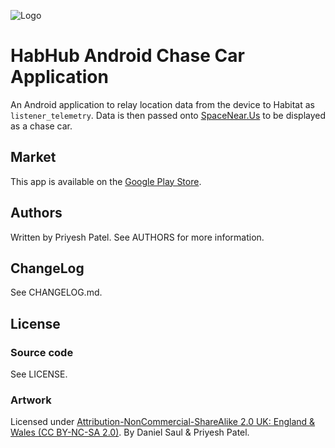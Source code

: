 ![Logo](https://github.com/PriyeshPatel/habhub-chase-car-tracker/raw/master/resources/icon.png)

# HabHub Android Chase Car Application
An Android application to relay location data from the device to Habitat as `listener_telemetry`. Data is then passed onto [SpaceNear.Us](http://spacenear.us/tracker/) to be displayed as a chase car.

## Market
This app is available on the [Google Play Store](https://play.google.com/store/apps/details?id=com.pexat.habhub.chasecartracker).

## Authors
Written by Priyesh Patel. See AUTHORS for more information.

## ChangeLog
See CHANGELOG.md.

## License

### Source code
See LICENSE.

### Artwork
Licensed under [Attribution-NonCommercial-ShareAlike 2.0 UK: England & Wales (CC BY-NC-SA 2.0)](http://creativecommons.org/licenses/by-nc-sa/2.0/uk/legalcode). By Daniel Saul & Priyesh Patel.
